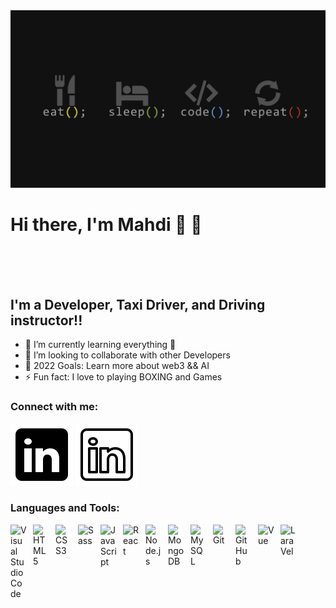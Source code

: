 <img src="./assets/1156488.png" />

# Hi there, I'm Mahdi   👋 👋 


<br />
<br />
<br />




## I'm a Developer, Taxi Driver,  and Driving instructor!!

- 🌱 I’m currently learning everything 🤣
- 👯 I’m looking to collaborate with other Developers
- 🥅 2022 Goals: Learn more about web3 && AI
- ⚡ Fun fact: I love to playing BOXING and Games


### Connect with me:


[![website](./assets/linkedin-light.svg)](https://www.linkedin.com/in/mahdi-chaaben-4a0815159)
[![website](./assets/linkedin-dark.svg)](https://www.linkedin.com/in/mahdi-chaaben-4a0815159)


### Languages and Tools:

<img align="left" alt="Visual Studio Code" width="26px" src="https://cdn.jsdelivr.net/gh/devicons/devicon/icons/vscode/vscode-original.svg" style="padding-right:10px;" />
<img align="left" alt="HTML5" width="26px" src="https://cdn.jsdelivr.net/gh/devicons/devicon/icons/html5/html5-original.svg" style="padding-right:10px;" />
<img align="left" alt="CSS3" width="26px" src="https://cdn.jsdelivr.net/gh/devicons/devicon/icons/css3/css3-original.svg" style="padding-right:10px;" />
<img align="left" alt="Sass" width="26px" src="https://cdn.jsdelivr.net/gh/devicons/devicon/icons/sass/sass-original.svg" style="padding-right:10px;" />
<img align="left" alt="JavaScript" width="26px" src="https://cdn.jsdelivr.net/gh/devicons/devicon/icons/javascript/javascript-original.svg" style="padding-right:10px;" />
<img align="left" alt="React" width="26px" src="https://cdn.jsdelivr.net/gh/devicons/devicon/icons/react/react-original.svg" style="padding-right:10px;" />

<img align="left" alt="Node.js" width="26px" src="https://cdn.jsdelivr.net/gh/devicons/devicon/icons/nodejs/nodejs-original.svg" style="padding-right:10px;" />
<img align="left" alt="MongoDB" width="26px" src="https://cdn.jsdelivr.net/gh/devicons/devicon/icons/mongodb/mongodb-original.svg" style="padding-right:10px;" />
<img align="left" alt="MySQL" width="26px" src="https://cdn.jsdelivr.net/gh/devicons/devicon/icons/mysql/mysql-original.svg" style="padding-right:10px;" />
<img align="left" alt="Git" width="26px" src="https://cdn.jsdelivr.net/gh/devicons/devicon/icons/git/git-original.svg" style="padding-right:10px;" />
<img align="left" alt="GitHub" width="26px" src="https://user-images.githubusercontent.com/3369400/139447912-e0f43f33-6d9f-45f8-be46-2df5bbc91289.png" style="padding-right:10px;" />
<img align="left" alt="Vue" width="26px" style="padding-right:10px;"  src="https://img.icons8.com/color/48/000000/vue-js.png"/>
<img align="left" alt="LaraVel" width="26px"  style="padding-right:10px;"  src="https://uxwing.com/wp-content/themes/uxwing/download/10-brands-and-social-media/laravel.svg"/>




<br />
<br />




